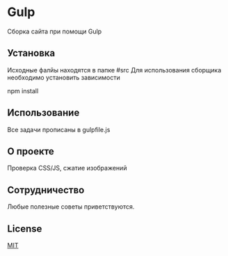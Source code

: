 # Gulp

Сборка сайта при помощи Gulp

## Установка

Исходные фалйы находятся в папке #src
Для использования сборщика необходимо установить зависимости

npm install

## Использование

Все задачи прописаны в gulpfile.js

## О проекте

Проверка CSS/JS, сжатие изображений

## Сотрудничество

Любые полезные советы приветствуются.

## License
[MIT](https://choosealicense.com/licenses/mit/)
